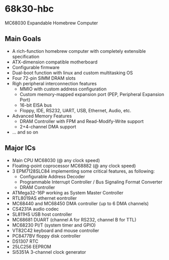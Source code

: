 # 68k30-hbc
MC68030 Expandable Homebrew Computer

## Main Goals
- A rich-function homebrew computer with completely extensible specification
- ATX-dimension compatible motherboard
- Configurable firmware
- Dual-boot function with linux and custom multitasking OS
- Four 72-pin SIMM DRAM slots
- Righ peripheral interconnection features
  - MMIO with custom address configuration
  - Custom memory-mapped expansion port (PEP, Peripheral Expansion Port)
  - 16-bit EISA bus
  - Floppy, IDE, RS232, UART, USB, Ethernet, Audio, etc.
- Advanced Memory Features
  - DRAM Controller with FPM and Read-Modify-Write support
  - 2+4-channel DMA support
- ... and so on

## Major ICs
- Main CPU MC68030 (@ any clock speed)
- Floating-point coprocessor MC68882 (@ any clock speed)
- 3 EPM7128SLC84 implementing some critical features, as following:
  - Configurable Address Decoder
  - Programmable Interrupt Controller / Bus Signaling Format Converter
  - DRAM Controller
- ATMega32-16P working as System Master Controller
- RTL8019AS ethernet eontroller
- MC68440 and MC68450 DMA controller (up to 6 DMA channels)
- CS4231A audio codec
- SL811HS USB host controller
- MC68681 DUART (channel A for RS232, channel B for TTL)
- MC68230 PI/T (system timer and GPIO)
- VT82C42 keyboard and mouse controller
- PC8477BV floppy disk controller
- DS1307 RTC
- 25LC256 EEPROM
- Si5351A 3-channel clock generator
